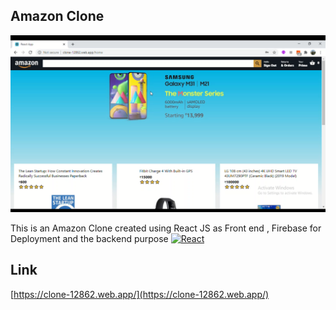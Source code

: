 ## Amazon Clone

![AmazonClone](AmazonClone.png)

This is an Amazon Clone created using React JS as Front end , Firebase for Deployment and the backend purpose
[![React](https://img.shields.io/badge/-React.js-green)]()

## Link

[https://clone-12862.web.app/](https://clone-12862.web.app/)


